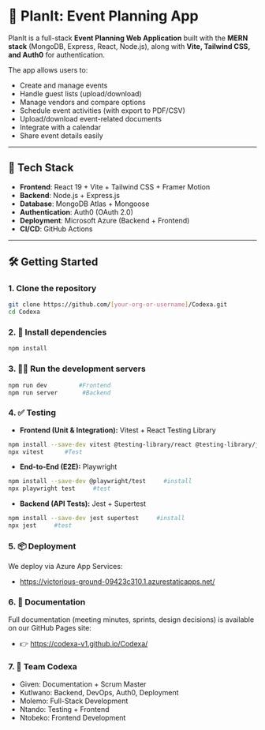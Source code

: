 # 🎉 PlanIt: Event Planning App

PlanIt is a full-stack **Event Planning Web Application** built with the **MERN stack** (MongoDB, Express, React, Node.js), along with **Vite, Tailwind CSS, and Auth0** for authentication.  

The app allows users to:  
- Create and manage events  
- Handle guest lists (upload/download)  
- Manage vendors and compare options  
- Schedule event activities (with export to PDF/CSV)  
- Upload/download event-related documents  
- Integrate with a calendar  
- Share event details easily  

---

## 🚀 Tech Stack
- **Frontend**: React 19 + Vite + Tailwind CSS + Framer Motion  
- **Backend**: Node.js + Express.js  
- **Database**: MongoDB Atlas + Mongoose  
- **Authentication**: Auth0 (OAuth 2.0)  
- **Deployment**: Microsoft Azure (Backend + Frontend)  
- **CI/CD**: GitHub Actions  

---

## 🛠️ Getting Started

### 1. Clone the repository
```bash
git clone https://github.com/[your-org-or-username]/Codexa.git
cd Codexa
```

### 2. 📍 Install dependencies
```bash
npm install
```

### 3. 🏃‍♂️ Run the development servers
```bash
npm run dev         #Frontend
npm run server       #Backend
```

### 4. ✅ Testing
- **Frontend (Unit & Integration):** Vitest + React Testing Library 
```bash
npm install --save-dev vitest @testing-library/react @testing-library/jest-dom      #install
npx vitest      #Test
```
- **End-to-End (E2E):** Playwright
```bash
npm install --save-dev @playwright/test     #install
npx playwright test     #test
```
- **Backend (API Tests):** Jest + Supertest
```bash
npm install --save-dev jest supertest     #install
npx jest     #test
```

### 5. 📦 Deployment
We deploy via Azure App Services:
- https://victorious-ground-09423c310.1.azurestaticapps.net/

### 6. 📖 Documentation
Full documentation (meeting minutes, sprints, design decisions) is available on our GitHub Pages site:
- 👉 https://codexa-v1.github.io/Codexa/

### 7. 👥 Team Codexa
- Given: Documentation + Scrum Master
- Kutlwano: Backend, DevOps, Auth0, Deployment
- Molemo: Full-Stack Development
- Ntando: Testing + Frontend
- Ntobeko: Frontend Development


